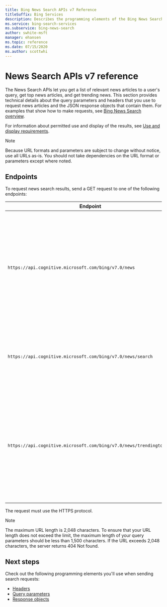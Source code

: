 ```yaml
---
title: Bing News Search APIs v7 Reference
titleSuffix: Bing Services
description: Describes the programming elements of the Bing News Search APIs.
ms.service: bing-search-services
ms.subservice: bing-news-search
author: swhite-msft
manager: ehansen
ms.topic: reference
ms.date: 07/15/2020
ms.author: scottwhi
---
```


# News Search APIs v7 reference

The News Search APIs let you get a list of relevant news articles to a user's query, get top news articles, and get trending news. This section provides technical details about the query parameters and headers that you use to request news articles and the JSON response objects that contain them. For examples that show how to make requests, see [Bing News Search overview](../overview.md). 
  
For information about permitted use and display of the results, see [Use and display requirements](../../bing-web-search/use-display-requirements.md).

> [!NOTE]
> Because URL formats and parameters are subject to change without notice, use all URLs as-is. You should not take dependencies on the URL format or parameters except where noted.
  
## Endpoints  

To request news search results, send a GET request to one of the following endpoints:  
  
|Endpoint|Description 
|-|-
|`https://api.cognitive.microsoft.com/bing/v7.0/news`|Returns the top news articles by category. For example, you can request the top sports or entertainment articles. For information about specifying categories, see the [category](query-parameters.md#category) query parameter. 
|`https://api.cognitive.microsoft.com/bing/v7.0/news/search`|Returns news articles based on the user's search query. If the search query is empty, the call returns the top news articles. 
|`https://api.cognitive.microsoft.com/bing/v7.0/news/trendingtopics`|Returns trending news topics that are currently trending on social networks.<br/><br/>For a list of markets that support trending news, see [Supported Trending News markets](market-codes.md#trending-news-api-markets). 

The request must use the HTTPS protocol. 

> [!NOTE]
> The maximum URL length is 2,048 characters. To ensure that your URL length does not exceed the limit, the maximum length of your query parameters should be less than 1,500 characters. If the URL exceeds 2,048 characters, the server returns 404 Not found.  
  
## Next steps

Check out the following programming elements you'll use when sending search requests:

- [Headers](headers.md)
- [Query parameters](query-parameters.md)
- [Response objects](response-objects.md)
